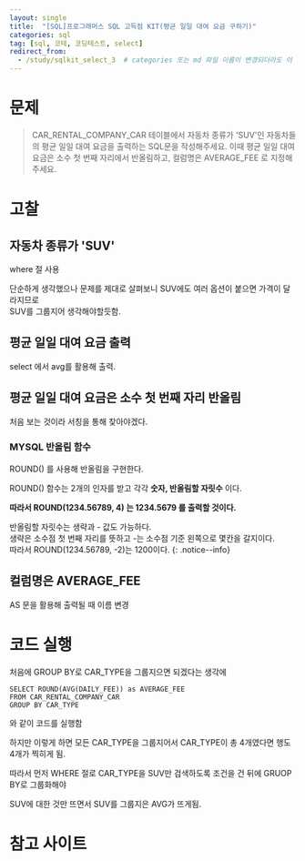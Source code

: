 ```yaml
---
layout: single
title:  "[SQL]프로그래머스 SQL 고득점 KIT(평균 일일 대여 요금 구하기)"
categories: sql
tag: [sql, 코테, 코딩테스트, select]
redirect_from:
  - /study/sqlkit_select_3  # categories 또는 md 파일 이름이 변경되더라도 이 포스트로 올 수 있도록 redirect
---
```


# 문제

> CAR_RENTAL_COMPANY_CAR 테이블에서 자동차 종류가 'SUV'인 자동차들의 평균 일일 대여 요금을 출력하는 SQL문을 작성해주세요. 이때 평균 일일 대여 요금은 소수 첫 번째 자리에서 반올림하고, 컬럼명은 AVERAGE_FEE 로 지정해주세요.
# 고찰

## 자동차 종류가 'SUV'

where 절 사용

단순하게 생각했으나 문제를 제대로 살펴보니 SUV에도 여러 옵션이 붙으면 가격이 달라지므로  
SUV를 그룹지어 생각해야할듯함.

## 평균 일일 대여 요금 출력

select 에서 avg를 활용해 출력.

## 평균 일일 대여 요금은 소수 첫 번째 자리 반올림

처음 보는 것이라 서칭을 통해 찾아야겠다.

### MYSQL 반올림 함수 

ROUND() 를 사용해 반올림을 구현한다.

ROUND() 함수는 2개의 인자를 받고 각각 **숫자, 반올림할 자릿수** 이다.

**따라서 ROUND(1234.56789, 4) 는 1234.5679 를 출력할 것이다.**

반올림할 자릿수는 생략과 - 값도 가능하다.  
생략은 소수점 첫 번째 자리를 뜻하고 -는 소수점 기준 왼쪽으로 몇칸을 갈지이다.  
따라서 ROUND(1234.56789, -2)는 1200이다.
{: .notice--info}

## 컬럼명은 AVERAGE_FEE

AS 문을 활용해 출력될 때 이름 변경

# 코드 실행

처음에 GROUP BY로 CAR_TYPE을 그룹지으면 되겠다는 생각에 
```
SELECT ROUND(AVG(DAILY_FEE)) as AVERAGE_FEE
FROM CAR_RENTAL_COMPANY_CAR
GROUP BY CAR_TYPE
```
와 같이 코드를 실행함

하지만 이렇게 하면 모든 CAR_TYPE을 그룹지어서 CAR_TYPE이 총 4개였다면 행도 4개가 찍히게 됨.  

따라서 먼저 WHERE 절로 CAR_TYPE을 SUV만 검색하도록 조건을 건 뒤에 GRUOP BY로 그룹화해야  

SUV에 대한 것만 뜨면서 SUV를 그룹지은 AVG가 뜨게됨.

# 참고 사이트
